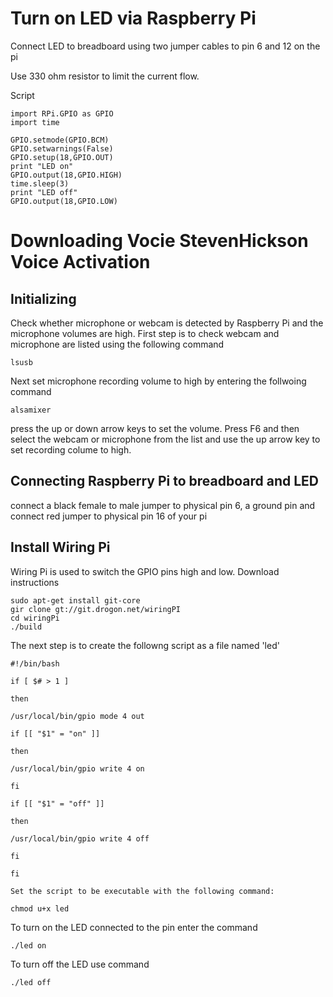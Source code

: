 # Turn on LED via Raspberry Pi 
Connect LED to breadboard using two jumper cables to pin 6 and 12 on the pi

Use 330 ohm resistor to limit the current flow.

Script
```shell
import RPi.GPIO as GPIO
import time

GPIO.setmode(GPIO.BCM)
GPIO.setwarnings(False)
GPIO.setup(18,GPIO.OUT)
print "LED on"
GPIO.output(18,GPIO.HIGH)
time.sleep(3)
print "LED off"
GPIO.output(18,GPIO.LOW)
```
# Downloading Vocie StevenHickson Voice Activation
## Initializing
Check whether microphone or webcam is detected by Raspberry Pi and the microphone volumes are high. First step is to check webcam and microphone are listed using the following command
```shell
lsusb
```
Next set microphone recording volume to high by entering the follwoing command 
```shell
alsamixer
```
press the up or down arrow keys to set the volume. Press F6 and then select the webcam or microphone from the list and use the up arrow key to set recording colume to high.

## Connecting Raspberry Pi to breadboard and LED
connect a black female to male jumper to physical pin 6, a ground pin and connect red jumper to physical pin 16 of your pi

## Install Wiring Pi
Wiring Pi is used to switch the GPIO pins high and low.
Download instructions
```shell
sudo apt-get install git-core
gir clone gt://git.drogon.net/wiringPI
cd wiringPi
./build
```
The next step is to create the followng script as a file named 'led'
```shell
#!/bin/bash

if [ $# > 1 ]

then

/usr/local/bin/gpio mode 4 out

if [[ "$1" = "on" ]]

then

/usr/local/bin/gpio write 4 on

fi

if [[ "$1" = "off" ]]

then

/usr/local/bin/gpio write 4 off

fi

fi

Set the script to be executable with the following command:

chmod u+x led
```
To turn on the LED connected to the pin enter the command
```shell
./led on
```
To turn off the LED use command
```shell
./led off
```
